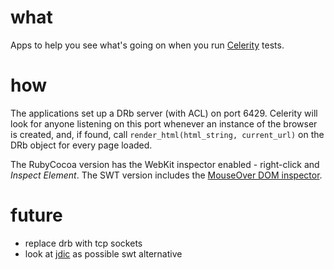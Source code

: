 what
====

Apps to help you see what's going on when you run [Celerity][cel] tests.

how
===

The applications set up a DRb server (with ACL) on port 6429. Celerity will look for anyone listening on this port whenever an instance of the browser is created, and, if found, call `render_html(html_string, current_url)` on the DRb object for every page loaded.

The RubyCocoa version has the WebKit inspector enabled - right-click and _Inspect Element_. The SWT version includes the [MouseOver DOM inspector][modi].

future
======

- replace drb with tcp sockets
- look at [jdic](https://jdic.dev.java.net/) as possible swt alternative

[cel]: http://celerity.rubyforge.org "Celerity Home Page"
[modi]: http://slayeroffice.com/tools/modi/v2.0/modi_help.html